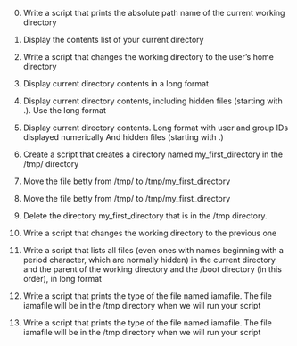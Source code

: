 0. Write a script that prints the absolute path name of the current working directory

1. Display the contents list of your current directory

2. Write a script that changes the working directory to the user’s home directory

3. Display current directory contents in a long format

4. Display current directory contents, including hidden files (starting with .). Use the long format

5. Display current directory contents.  Long format with user and group IDs displayed numerically And hidden files (starting with .)

6. Create a script that creates a directory named my_first_directory in the /tmp/ directory

7. Move the file betty from /tmp/ to /tmp/my_first_directory

8. Move the file betty from /tmp/ to /tmp/my_first_directory

9. Delete the directory my_first_directory that is in the /tmp directory.

 10.  Write a script that changes the working directory to the previous one

 11. Write a script that lists all files (even ones with names beginning with a period character, which are normally hidden) in the current directory and the parent of the working directory and the /boot directory (in this order), in long format

 12. Write a script that prints the type of the file named iamafile. The file iamafile will be in the /tmp directory when we will run your script

 13. Write a script that prints the type of the file named iamafile. The file iamafile will be in the /tmp directory when we will run your script
